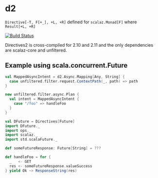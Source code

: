 d2
==
``Directive[-T, F[+_], +L, +R]`` defined for ``scalaz.Monad[F]`` where ``Result[+L, +R]``

[![Build Status](https://travis-ci.org/shiplog/directives2.svg)](https://travis-ci.org/shiplog/directives2)

Directives2 is cross-compiled for 2.10 and 2.11 and the only dependencies are scalaz-core and unfiltered.

Example using scala.concurrent.Future
---
```scala
val MappedAsyncIntent = d2.Async.Mapping[Any, String] {
  case unfiltered.filter.request.ContextPath(_, path) => path
}

new unfiltered.filter.async.Plan {
  val intent = MappedAsyncIntent { 
    case "/foo" => handleFoo
  }
}

val DFuture = Directives[Future]
import DFuture._
import ops._
import scalaz._
import std.scalaFuture._

def someFutureResponse: Future[String] = ???

def handleFoo = for {
  _   <- GET
  res <- someFutureResponse.valueSuccess
} yield Ok ~> ResponseString(res)
```
